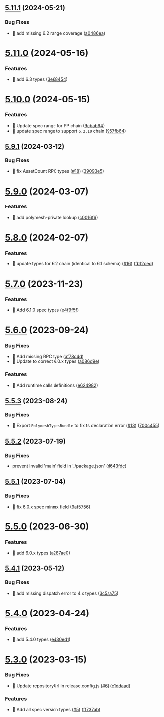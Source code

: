 ## [5.11.1](https://github.com/PolymeshAssociation/polymesh-types/compare/v5.11.0...v5.11.1) (2024-05-21)


### Bug Fixes

* 🐛 add missing 6.2 range coverage ([a0486ea](https://github.com/PolymeshAssociation/polymesh-types/commit/a0486ea69639bb5dd6102f42d98ae09a8966157c))

# [5.11.0](https://github.com/PolymeshAssociation/polymesh-types/compare/v5.10.0...v5.11.0) (2024-05-16)


### Features

* 🎸 add 6.3 types ([3e68454](https://github.com/PolymeshAssociation/polymesh-types/commit/3e684540f2a655a5ca26527431615632a5acda6f))

# [5.10.0](https://github.com/PolymeshAssociation/polymesh-types/compare/v5.9.1...v5.10.0) (2024-05-15)


### Features

* 🎸 Update spec range for PP chain ([9cbab94](https://github.com/PolymeshAssociation/polymesh-types/commit/9cbab9482aea916f6276adac8967efa2d2a1ad1d))
* 🎸 update spec range to support `6.2.10` chain ([957fb64](https://github.com/PolymeshAssociation/polymesh-types/commit/957fb645b68d2606930902e8cde3eb2d2c639128))

## [5.9.1](https://github.com/PolymeshAssociation/polymesh-types/compare/v5.9.0...v5.9.1) (2024-03-12)


### Bug Fixes

* 🐛 fix AssetCount RPC types ([#18](https://github.com/PolymeshAssociation/polymesh-types/issues/18)) ([39093e5](https://github.com/PolymeshAssociation/polymesh-types/commit/39093e5dee4b089152a898a9d4d4755d6de17900))

# [5.9.0](https://github.com/PolymeshAssociation/polymesh-types/compare/v5.8.0...v5.9.0) (2024-03-07)


### Features

* 🎸 add polymesh-private lookup ([c0016f6](https://github.com/PolymeshAssociation/polymesh-types/commit/c0016f6739cbe897ea45b2450098ba79ab490e1a))

# [5.8.0](https://github.com/PolymeshAssociation/polymesh-types/compare/v5.7.0...v5.8.0) (2024-02-07)


### Features

* 🎸 update types for 6.2 chain (identical to 6.1 schema) ([#16](https://github.com/PolymeshAssociation/polymesh-types/issues/16)) ([fb12ced](https://github.com/PolymeshAssociation/polymesh-types/commit/fb12ced5bb5767683b84861f928cf1fbc3d1f6c0))

# [5.7.0](https://github.com/PolymeshAssociation/polymesh-types/compare/v5.6.0...v5.7.0) (2023-11-23)


### Features

* 🎸 Add 6.1.0 spec types ([e4f9f5f](https://github.com/PolymeshAssociation/polymesh-types/commit/e4f9f5fe69b50d93d2cefa1478209f21586129c1))

# [5.6.0](https://github.com/PolymeshAssociation/polymesh-types/compare/v5.5.3...v5.6.0) (2023-09-24)


### Bug Fixes

* 🐛 Add missing RPC type ([af78c4d](https://github.com/PolymeshAssociation/polymesh-types/commit/af78c4de2d31286192a7c71b7c26f7ab9409632b))
* 🐛 Update to correct 6.0.x types ([a086d9e](https://github.com/PolymeshAssociation/polymesh-types/commit/a086d9ec9a7ce72979a1439fe4aea8ab17fc2c47))


### Features

* 🎸 Add runtime calls definitions ([e624982](https://github.com/PolymeshAssociation/polymesh-types/commit/e62498256f40e7a111fa9dbf38504d253e38a9b2))

## [5.5.3](https://github.com/PolymeshAssociation/polymesh-types/compare/v5.5.2...v5.5.3) (2023-08-24)


### Bug Fixes

* 🐛 Export `PolymeshTypesBundle` to fix ts declaration error ([#13](https://github.com/PolymeshAssociation/polymesh-types/issues/13)) ([700c455](https://github.com/PolymeshAssociation/polymesh-types/commit/700c455bd1436e6e31a7c1d4eecdd34d121faf33))

## [5.5.2](https://github.com/PolymeshAssociation/polymesh-types/compare/v5.5.1...v5.5.2) (2023-07-19)


### Bug Fixes

* prevent Invalid 'main' field in './package.json' ([d643fdc](https://github.com/PolymeshAssociation/polymesh-types/commit/d643fdc8676804ce7e9f58f6992bfb5b192c562c))

## [5.5.1](https://github.com/PolymeshAssociation/polymesh-types/compare/v5.5.0...v5.5.1) (2023-07-04)


### Bug Fixes

* 🐛 fix 6.0.x spec minmx field ([9af5756](https://github.com/PolymeshAssociation/polymesh-types/commit/9af5756efa2d937a3f3a5680296925774fe6961e))

# [5.5.0](https://github.com/PolymeshAssociation/polymesh-types/compare/v5.4.1...v5.5.0) (2023-06-30)


### Features

* 🎸 add 6.0.x types ([a287ae0](https://github.com/PolymeshAssociation/polymesh-types/commit/a287ae0dc43d99865697aa936e0a8d7c3a89d071))

## [5.4.1](https://github.com/PolymeshAssociation/polymesh-types/compare/v5.4.0...v5.4.1) (2023-05-12)


### Bug Fixes

* 🐛 add missing dispatch error to 4.x types ([3c5aa75](https://github.com/PolymeshAssociation/polymesh-types/commit/3c5aa75a07fd25ed46244dcf03744fd249d76fe9))

# [5.4.0](https://github.com/PolymeshAssociation/polymesh-types/compare/v5.3.0...v5.4.0) (2023-04-24)


### Features

* 🎸 add 5.4.0 types ([e430ed1](https://github.com/PolymeshAssociation/polymesh-types/commit/e430ed1e5ffbaf46d110922bbd32da62d42ab6ea))

# [5.3.0](https://github.com/PolymeshAssociation/polymesh-types/compare/v5.2.0...v5.3.0) (2023-03-15)


### Bug Fixes

* 🐛 Update repositoryUrl in release.config.js ([#6](https://github.com/PolymeshAssociation/polymesh-types/issues/6)) ([c1ddaad](https://github.com/PolymeshAssociation/polymesh-types/commit/c1ddaad1a7536979d0128e89b176bf224db2f0e3))


### Features

* 🎸 Add all spec version types ([#5](https://github.com/PolymeshAssociation/polymesh-types/issues/5)) ([ff737ab](https://github.com/PolymeshAssociation/polymesh-types/commit/ff737ab9e401f5a1aa02047dd42f132ca1890a52))
